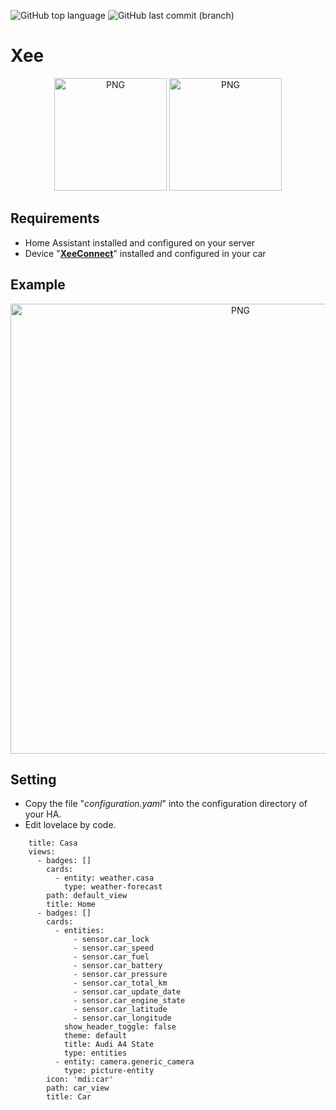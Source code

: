 ![GitHub top language](https://img.shields.io/github/languages/top/azagramac/XeeHomeAssistant.svg) ![GitHub last commit (branch)](https://img.shields.io/github/last-commit/azagramac/XeeHomeAssistant/master.svg)

# Xee
<p align="center">
        <img src="logo_xee.png" alt="PNG" height="180px" />
         <img src="logo_ha.png" alt="PNG" height="180px" />
</p>

## Requirements
- Home Assistant installed and configured on your server
- Device "**[XeeConnect](https://www.midas.es/midas-connect)**" installed and configured in your car



## Example
<p align="center">
        <img src="example.png" alt="PNG" height="720px" />
</p>


## Setting
- Copy the file "*configuration.yaml*" into the configuration directory of your HA.
- Edit lovelace by code.
```
    title: Casa
    views:
      - badges: []
        cards:
          - entity: weather.casa
            type: weather-forecast
        path: default_view
        title: Home
      - badges: []
        cards:
          - entities:
              - sensor.car_lock
              - sensor.car_speed
              - sensor.car_fuel
              - sensor.car_battery
              - sensor.car_pressure
              - sensor.car_total_km
              - sensor.car_update_date
              - sensor.car_engine_state
              - sensor.car_latitude
              - sensor.car_longitude
            show_header_toggle: false
            theme: default
            title: Audi A4 State
            type: entities
          - entity: camera.generic_camera
            type: picture-entity
        icon: 'mdi:car'
        path: car_view
        title: Car

